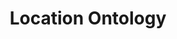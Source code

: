 ---
title: "Location Ontology"
collection: projects
permalink: /projects/2020-09-location-ontology
start_date: 2018-08-01
end_date: 2019-09-01
exec_summary: "While there were many resources at HERE for describing _where_ 
an entity is, there were comparatively few to understand _what_ an entity is and 
how it related to other entities. We created an ontology for locations 
(e.g. businesses, parks) leveraging internal data sources and 
external, publicly available data (e.g. Wikidata, Schema.org). We then developed 
machine learning methods that could automatically relate new data to our existing 
dataset and find previously unknown relationships between existing entities."
academic_summary: "As a first step in the development of an ontology for locations,
we combined proprietary data with publicly available knowledge bases using 
heuristic and learned methods. The resulting ontology's nodes represented physical 
or conceptual entities (e.g. 'Starbucks', 'coffee shop', 'eating establishment') 
and edges represented hierarchical membership relations (e.g. INSTANCE_OF, 
SUBCLASS_OF). In this way, graph proximity indicated conceptual proximity 
(e.g. a coffee shop is closer to a bakery than a hospital). We then developed methods 
for predicting relations between entities in this graph, and showed that training 
such a model on the ontology and incorporating external text sources allowed 
us to predict previously unknown relations from known entities."
tech_used: [Python, Tensorflow, Scikit-Learn, Numpy, NLTK, Neo4j]
related_links: ["/patents_pubs/2020-12-09_patent-17-116717", 
"/patents_pubs/2020-12-09_patent-17-116727", 
"/patents_pubs/2020-12-09_patent-17-116743", 
"/patents_pubs/2020-12-09_patent-17-116756"]
---
